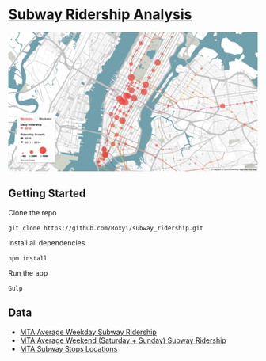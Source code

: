 # [Subway Ridership Analysis](https://roxyi.github.io/subway_ridership/)

![preview](assets/preview.jpg)

## Getting Started
Clone the repo
```
git clone https://github.com/Roxyi/subway_ridership.git
```

Install all dependencies
```
npm install
```

Run the app
```
Gulp
```

## Data
* [MTA Average Weekday Subway Ridership](http://web.mta.info/nyct/facts/ridership/ridership_sub.htm)
* [MTA Average Weekend (Saturday + Sunday) Subway Ridership](http://web.mta.info/nyct/facts/ridership/ridership_sub_weekend.htm)
* [MTA Subway Stops Locations](http://web.mta.info/developers/developer-data-terms.html#data)
